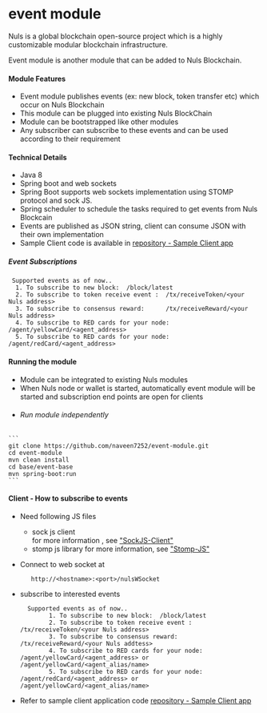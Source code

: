 # event module
Nuls is a global blockchain open-source project which is a highly customizable modular blockchain infrastructure.

Event module is another module that can be added to Nuls Blockchain.

#### Module Features
  - Event module publishes events (ex: new block, token transfer etc) which occur on Nuls Blockchain
  - This module can be plugged into existing Nuls BlockChain
  - Module can be bootstrapped like other modules
  - Any subscriber can subscribe to these events and can be used according to their requirement
  
#### Technical Details
  
  - Java 8
  - Spring boot and web sockets
  - Spring Boot supports web sockets  implementation using STOMP protocol and sock JS.
  - Spring scheduler to schedule the tasks required to get events from Nuls Blockcain
  - Events are published as JSON string, client can consume JSON with their own implementation
  - Sample Client code is available in [repository - Sample Client app](https://github.com/naveen7252/event-module-sample-client)

##### Event Subscriptions
     Supported events as of now..  
      1. To subscribe to new block:  /block/latest
      2. To subscribe to token receive event :  /tx/receiveToken/<your Nuls address>
      3. To subscribe to consensus reward:      /tx/receiveReward/<your Nuls address>
      4. To subscribe to RED cards for your node:  /agent/yellowCard/<agent_address>
      5. To subscribe to RED cards for your node: /agent/redCard/<agent_address>
      
#### Running the module
   
  - Module can be integrated to existing Nuls modules
  - When Nuls node or wallet is started, automatically event module will be started and subscription end points are open for clients
   - ###### Run module independently
    
    ```
    git clone https://github.com/naveen7252/event-module.git
    cd event-module
    mvn clean install
    cd base/event-base
    mvn spring-boot:run
    ```
    
 #### Client - How to subscribe to events
  
  - Need following JS files
     
     - sock js client  
            <script src="https://cdn.jsdelivr.net/npm/sockjs-client@1/dist/sockjs.min.js"></script>
            for more information , see ["SockJS-Client"](https://github.com/sockjs/sockjs-client)
     - stomp js library 
             for more information, see ["Stomp-JS"](https://github.com/stomp-js/stompjs)
   - Connect to web socket at 
            
            http://<hostname>:<port>/nulsWSocket
   -  subscribe to interested events
            
            Supported events as of now..  
                  1. To subscribe to new block:  /block/latest
                  2. To subscribe to token receive event :  /tx/receiveToken/<your Nuls address>
                  3. To subscribe to consensus reward:      /tx/receiveReward/<your Nuls addtess>
                  4. To subscribe to RED cards for your node:  /agent/yellowCard/<agent_address> or /agent/yellowCard/<agent_alias/name>
                  5. To subscribe to RED cards for your node: /agent/redCard/<agent_address> or /agent/yellowCard/<agent_alias/name>
                  
   - Refer to sample client application code [repository - Sample Client app](https://github.com/naveen7252/event-module-sample-client)
   
   
               
